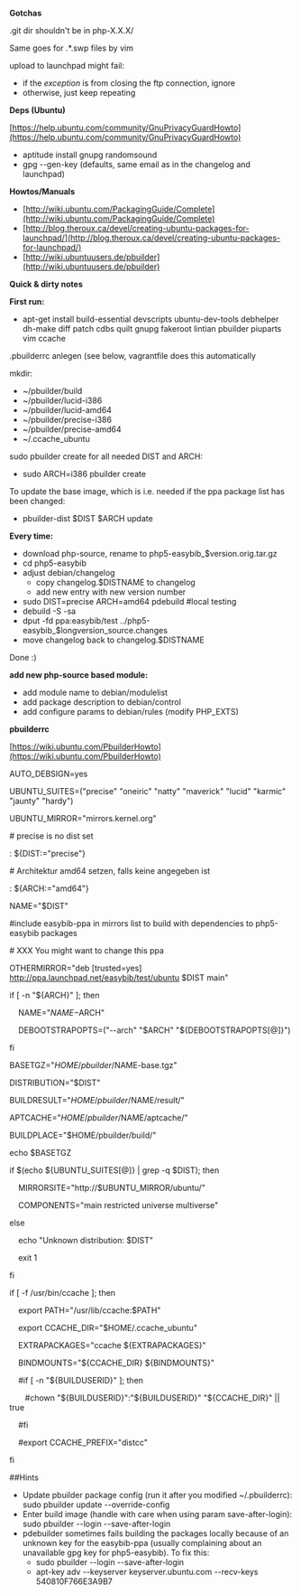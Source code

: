 **Gotchas**

.git dir shouldn't be in php-X.X.X/

Same goes for .\*.swp files by vim

upload to launchpad might fail:

-   if the *exception* is from closing the ftp connection, ignore
-   otherwise, just keep repeating

**Deps (Ubuntu)**

[https://help.ubuntu.com/community/GnuPrivacyGuardHowto](https://help.ubuntu.com/community/GnuPrivacyGuardHowto)

-   aptitude install gnupg randomsound
-   gpg --gen-key (defaults, same email as in the changelog and
    launchpad)

**Howtos/Manuals**

-   [http://wiki.ubuntu.com/PackagingGuide/Complete](http://wiki.ubuntu.com/PackagingGuide/Complete)
-   [http://blog.theroux.ca/devel/creating-ubuntu-packages-for-launchpad/](http://blog.theroux.ca/devel/creating-ubuntu-packages-for-launchpad/)
-   [http://wiki.ubuntuusers.de/pbuilder](http://wiki.ubuntuusers.de/pbuilder)


**Quick & dirty notes**

**First run:**

-   apt-get install build-essential devscripts ubuntu-dev-tools
    debhelper dh-make diff patch cdbs quilt gnupg fakeroot lintian
    pbuilder piuparts vim ccache

.pbuilderrc anlegen (see below, vagrantfile does this automatically

mkdir:

-   ~/pbuilder/build
-   ~/pbuilder/lucid-i386
-   ~/pbuilder/lucid-amd64
-   ~/pbuilder/precise-i386
-   ~/pbuilder/precise-amd64
-   ~/.ccache\_ubuntu

sudo pbuilder create for all needed DIST and ARCH:

-   sudo ARCH=i386 pbuilder create

To update the base image, which is i.e. needed if the ppa package list
has been changed:

-   pbuilder-dist \$DIST \$ARCH update

**Every time:**

-   download php-source, rename to php5-easybib_$version.orig.tar.gz
-   cd php5-easybib
-   adjust debian/changelog
    - copy changelog.$DISTNAME to changelog
    - add new entry with new version number
-   sudo DIST=precise ARCH=amd64 pdebuild #local testing
-   debuild -S -sa 
-   dput -fd ppa:easybib/test
    ../php5-easybib_$longversion_source.changes
-   move changelog back to changelog.$DISTNAME 

Done :)

**add new php-source based module:**

-   add module name to debian/modulelist
-   add package description to debian/control
-   add configure params to debian/rules (modify PHP\_EXTS)

**pbuilderrc**

[https://wiki.ubuntu.com/PbuilderHowto](https://wiki.ubuntu.com/PbuilderHowto)

AUTO\_DEBSIGN=yes

UBUNTU\_SUITES=("precise" "oneiric" "natty" "maverick" "lucid" "karmic"
"jaunty" "hardy")

UBUNTU\_MIRROR="mirrors.kernel.org"

\# precise is no dist set

: ${DIST:="precise"}

\# Architektur amd64 setzen, falls keine angegeben ist

: ${ARCH:="amd64"}


NAME="$DIST"

\#include easybib-ppa in mirrors list to build with dependencies to
php5-easybib packages

\# XXX You might want to change this ppa

OTHERMIRROR="deb [trusted=yes]
http://ppa.launchpad.net/easybib/test/ubuntu \$DIST main"


if [ -n "${ARCH}" ]; then

    NAME="$NAME-$ARCH"

    DEBOOTSTRAPOPTS=("--arch" "$ARCH" "${DEBOOTSTRAPOPTS[@]}")

fi

BASETGZ="$HOME/pbuilder/$NAME-base.tgz"

DISTRIBUTION="$DIST"

BUILDRESULT="$HOME/pbuilder/$NAME/result/"

APTCACHE="$HOME/pbuilder/$NAME/aptcache/"

BUILDPLACE="$HOME/pbuilder/build/"


echo $BASETGZ


if $(echo ${UBUNTU\_SUITES[@]} | grep -q $DIST); then

    MIRRORSITE="http://$UBUNTU\_MIRROR/ubuntu/"

    COMPONENTS="main restricted universe multiverse"

else

    echo "Unknown distribution: $DIST"

    exit 1

fi

if [ -f /usr/bin/ccache ]; then

    export PATH="/usr/lib/ccache:$PATH"

    export CCACHE\_DIR="$HOME/.ccache\_ubuntu"

    EXTRAPACKAGES="ccache ${EXTRAPACKAGES}"

    BINDMOUNTS="${CCACHE\_DIR} ${BINDMOUNTS}"

    \#if [ -n "${BUILDUSERID}" ]; then

       \#chown "${BUILDUSERID}":"${BUILDUSERID}" "${CCACHE\_DIR}" ||
true

    \#fi

    \#export CCACHE\_PREFIX="distcc"

fi

##Hints

* Update pbuilder package config (run it after you modified ~/.pbuilderrc): sudo pbuilder update --override-config
* Enter build image (handle with care when using param save-after-login):  sudo pbuilder --login --save-after-login
* pdebuilder sometimes fails building the packages locally because of an unknown key for the easybib-ppa (usually complaining about an unavailable gpg key for php5-easybib). To fix this: 
  * sudo pbuilder --login --save-after-login
  * apt-key adv --keyserver keyserver.ubuntu.com --recv-keys 540810F766E3A9B7

